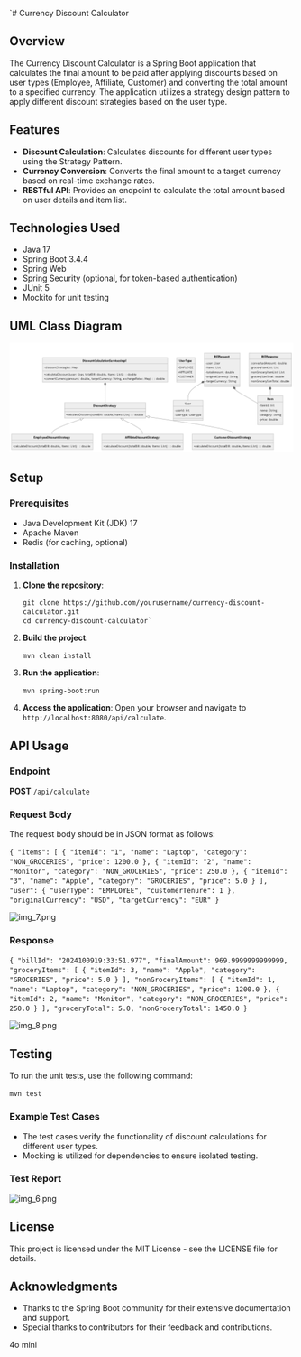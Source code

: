 
`# Currency Discount Calculator

## Overview

The Currency Discount Calculator is a Spring Boot application that calculates the final amount to be paid after applying discounts based on user types (Employee, Affiliate, Customer) and converting the total amount to a specified currency. The application utilizes a strategy design pattern to apply different discount strategies based on the user type.

## Features

- **Discount Calculation**: Calculates discounts for different user types using the Strategy Pattern.
- **Currency Conversion**: Converts the final amount to a target currency based on real-time exchange rates.
- **RESTful API**: Provides an endpoint to calculate the total amount based on user details and item list.

## Technologies Used

- Java 17
- Spring Boot 3.4.4
- Spring Web
- Spring Security (optional, for token-based authentication)
- JUnit 5
- Mockito for unit testing

## UML Class Diagram
![img_2.png](img_2.png)

## Setup

### Prerequisites

- Java Development Kit (JDK) 17
- Apache Maven
- Redis (for caching, optional)

### Installation

1. **Clone the repository**:
   ```
   git clone https://github.com/yourusername/currency-discount-calculator.git
   cd currency-discount-calculator` 

2.  **Build the project**:

    

    

    `mvn clean install`

3.  **Run the application**:

    

    

    `mvn spring-boot:run`

4.  **Access the application**: Open your browser and navigate to `http://localhost:8080/api/calculate`.


## API Usage

### Endpoint

**POST** `/api/calculate`

### Request Body

The request body should be in JSON format as follows:

``{
"items": [
{
"itemId": "1",
"name": "Laptop",
"category": "NON_GROCERIES",
"price": 1200.0
},
{
"itemId": "2",
"name": "Monitor",
"category": "NON_GROCERIES",
"price": 250.0
},
{
"itemId": "3",
"name": "Apple",
"category": "GROCERIES",
"price": 5.0
}
],
"user": {
"userType": "EMPLOYEE",
"customerTenure": 1
},
    "originalCurrency": "USD",
    "targetCurrency": "EUR"
}``



![img_7.png](img_7.png)

### Response

`{
"billId": "2024100919:33:51.977",
"finalAmount": 969.9999999999999,
"groceryItems": [
{
"itemId": 3,
"name": "Apple",
"category": "GROCERIES",
"price": 5.0
}
],
"nonGroceryItems": [
{
"itemId": 1,
"name": "Laptop",
"category": "NON_GROCERIES",
"price": 1200.0
},
{
"itemId": 2,
"name": "Monitor",
"category": "NON_GROCERIES",
"price": 250.0
}
],
"groceryTotal": 5.0,
"nonGroceryTotal": 1450.0
}`

![img_8.png](img_8.png)


## Testing

To run the unit tests, use the following command:





`mvn test`

### Example Test Cases

-   The test cases verify the functionality of discount calculations for different user types.
-   Mocking is utilized for dependencies to ensure isolated testing.

### Test Report
![img_6.png](img_6.png)


## License

This project is licensed under the MIT License - see the LICENSE file for details.

## Acknowledgments

-   Thanks to the Spring Boot community for their extensive documentation and support.
-   Special thanks to contributors for their feedback and contributions.




4o mini
